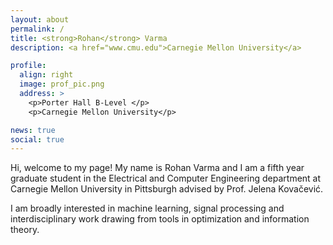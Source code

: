 ```yaml
---
layout: about
permalink: /
title: <strong>Rohan</strong> Varma
description: <a href="www.cmu.edu">Carnegie Mellon University</a>

profile:
  align: right
  image: prof_pic.png
  address: >
    <p>Porter Hall B-Level </p>
    <p>Carnegie Mellon University</p>

news: true
social: true
---
```


Hi, welcome to my page! My name is Rohan Varma and I am a fifth year graduate student in the Electrical and Computer Engineering department at Carnegie Mellon University in Pittsburgh advised by Prof. Jelena Kovačević.

I am broadly interested in machine learning, signal processing and interdisciplinary work drawing from tools in optimization and information theory. 

